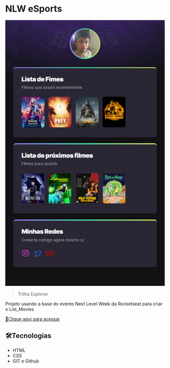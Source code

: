 # NLW eSports 

![preview](./.github/preview.png)

> Trilha Explorer

Projeto usando a base do evento Next Level Week da Rocketseat para criar o List_Movies


[🔗Clique aqui para acessar](https://jkovansky.github.io/List_Movies/)


## 🛠️Tecnologias

- HTML
- CSS
- GIT e Github